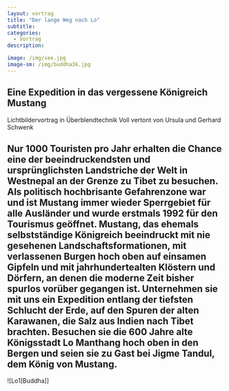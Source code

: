 ```yaml
---
layout: vortrag
title: "Der lange Weg nach Lo"
subtitle: 
categories:
  - Vortrag
description: 

image: /img/see.jpg
image-sm: /img/buddha3k.jpg
---
```



Eine Expedition in das vergessene Königreich Mustang
----------------------------------------------------
Lichtbildervortrag in Überblendtechnik
Voll vertont von Ursula und Gerhard Schwenk

Nur 1000 Touristen pro Jahr erhalten die  Chance eine der beeindruckendsten und ursprünglichsten Landstriche der Welt in Westnepal an der Grenze zu Tibet zu besuchen. Als politisch hochbrisante Gefahrenzone war und ist Mustang immer wieder Sperrgebiet für alle Ausländer und wurde erstmals 1992 für den Tourismus geöffnet.
Mustang, das ehemals selbstständige Königreich beeindruckt mit nie gesehenen Landschaftsformationen, mit verlassenen Burgen hoch oben auf einsamen Gipfeln und  mit jahrhundertealten Klöstern und Dörfern, an denen die moderne Zeit bisher spurlos vorüber gegangen ist.
Unternehmen sie mit uns ein Expedition entlang der tiefsten Schlucht der Erde, auf den Spuren der alten Karawanen, die Salz aus Indien nach Tibet brachten. Besuchen sie die 600 Jahre alte Königsstadt Lo Manthang hoch oben in den Bergen und seien sie zu Gast bei Jigme Tandul, dem König von Mustang.
----------------------------------------

![Lo1[Buddha]]
